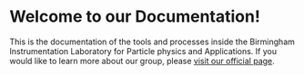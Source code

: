 # Welcome to our Documentation!

This is the documentation of the tools and processes inside the Birmingham Instrumentation Laboratory for Particle physics and Applications. If you would like to learn more about our group, please [visit our official page](http://www.ep.ph.bham.ac.uk/general/SiliconLab/index.html).